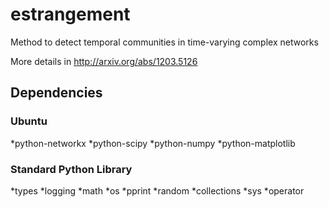 estrangement
============

Method to detect temporal communities in time-varying complex networks

More details in http://arxiv.org/abs/1203.5126

## Dependencies

### Ubuntu
*python-networkx
*python-scipy
*python-numpy
*python-matplotlib


### Standard Python Library
*types
*logging
*math
*os
*pprint
*random 
*collections
*sys
*operator



